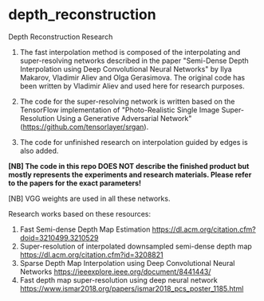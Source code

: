 # depth_reconstruction
Depth Reconstruction Research

1. The fast interpolation method is composed of the interpolating and super-resolving networks described in the paper "Semi-Dense Depth Interpolation using Deep Convolutional Neural Networks" by 	Ilya Makarov, Vladimir Aliev and Olga Gerasimova. The original code has been written by Vladimir Aliev and used here for research purposes. 

2. The code for the super-resolving network is written based on the TensorFlow implementation of "Photo-Realistic Single Image Super-Resolution Using a Generative Adversarial Network" (https://github.com/tensorlayer/srgan).

3. The code for unfinished research on interpolation guided by edges is also added.

**[NB] The code in this repo DOES NOT describe the finished product but mostly represents the experiments and research materials.
Please refer to the papers for the exact parameters!**

[NB] VGG weights are used in all these networks.


Research works based on these resources:

1. Fast Semi-dense Depth Map Estimation https://dl.acm.org/citation.cfm?doid=3210499.3210529
2. Super-resolution of interpolated downsampled semi-dense depth map https://dl.acm.org/citation.cfm?id=3208821
3. Sparse Depth Map Interpolation using Deep Convolutional Neural Networks https://ieeexplore.ieee.org/document/8441443/
4. Fast depth map super-resolution using deep neural network https://www.ismar2018.org/papers/ismar2018_pcs_poster_1185.html
